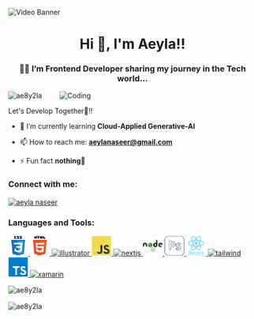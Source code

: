 ![Video Banner](https://github.com/user-attachments/assets/f052e230-a02e-4329-8907-84d17ed10d05)

<h1 align="center">Hi 👋, I'm Aeyla!!</h1>
<h3 align="center">👩‍💻 I’m Frontend Developer sharing my journey in the Tech world...</h3>
<img align="right" alt="Coding" width="400" src="https://github.com/user-attachments/assets/11096d4c-d6c9-40c7-ba1f-62bce36401da">

<p align="left"> <img src="https://komarev.com/ghpvc/?username=ae8y2la&label=Profile%20views&color=0e75b6&style=flat" alt="ae8y2la" />
  <p align="left">Let's Develop Together🚀!!</p>

- 🌱 I’m currently learning **Cloud-Applied Generative-AI**

- 📫 How to reach me: **aeylanaseer@gmail.com**

- ⚡ Fun fact **nothing🥸**

<h3 align="left">Connect with me:</h3>
<p align="left">
<a href="https://linkedin.com/in/aeyla naseer" target="blank"><img align="center" src="https://raw.githubusercontent.com/rahuldkjain/github-profile-readme-generator/master/src/images/icons/Social/linked-in-alt.svg" alt="aeyla naseer" height="30" width="40" /></a>
</p>

<h3 align="left">Languages and Tools:</h3>
<p align="left"> <a href="https://www.w3schools.com/css/" target="_blank" rel="noreferrer"> <img src="https://raw.githubusercontent.com/devicons/devicon/master/icons/css3/css3-original-wordmark.svg" alt="css3" width="40" height="40"/> </a> <a href="https://www.w3.org/html/" target="_blank" rel="noreferrer"> <img src="https://raw.githubusercontent.com/devicons/devicon/master/icons/html5/html5-original-wordmark.svg" alt="html5" width="40" height="40"/> </a> <a href="https://www.adobe.com/in/products/illustrator.html" target="_blank" rel="noreferrer"> <img src="https://www.vectorlogo.zone/logos/adobe_illustrator/adobe_illustrator-icon.svg" alt="illustrator" width="40" height="40"/> </a> <a href="https://developer.mozilla.org/en-US/docs/Web/JavaScript" target="_blank" rel="noreferrer"> <img src="https://raw.githubusercontent.com/devicons/devicon/master/icons/javascript/javascript-original.svg" alt="javascript" width="40" height="40"/> </a> <a href="https://nextjs.org/" target="_blank" rel="noreferrer"> <img src="https://cdn.worldvectorlogo.com/logos/nextjs-2.svg" alt="nextjs" width="40" height="40"/> </a> <a href="https://nodejs.org" target="_blank" rel="noreferrer"> <img src="https://raw.githubusercontent.com/devicons/devicon/master/icons/nodejs/nodejs-original-wordmark.svg" alt="nodejs" width="40" height="40"/> </a> <a href="https://www.photoshop.com/en" target="_blank" rel="noreferrer"> <img src="https://raw.githubusercontent.com/devicons/devicon/master/icons/photoshop/photoshop-line.svg" alt="photoshop" width="40" height="40"/> </a> <a href="https://reactjs.org/" target="_blank" rel="noreferrer"> <img src="https://raw.githubusercontent.com/devicons/devicon/master/icons/react/react-original-wordmark.svg" alt="react" width="40" height="40"/> </a> <a href="https://tailwindcss.com/" target="_blank" rel="noreferrer"> <img src="https://www.vectorlogo.zone/logos/tailwindcss/tailwindcss-icon.svg" alt="tailwind" width="40" height="40"/> </a> <a href="https://www.typescriptlang.org/" target="_blank" rel="noreferrer"> <img src="https://raw.githubusercontent.com/devicons/devicon/master/icons/typescript/typescript-original.svg" alt="typescript" width="40" height="40"/> </a> <a href="https://dotnet.microsoft.com/apps/xamarin" target="_blank" rel="noreferrer"> <img src="https://raw.githubusercontent.com/detain/svg-logos/780f25886640cef088af994181646db2f6b1a3f8/svg/xamarin.svg" alt="xamarin" width="40" height="40"/> </a> </p>

<p><img align="center" src="https://github-readme-stats.vercel.app/api/top-langs?username=ae8y2la&show_icons=true&locale=en&layout=compact" alt="ae8y2la" /></p>

<p><img align="center" src="https://github-readme-streak-stats.herokuapp.com/?user=ae8y2la&" alt="ae8y2la" /></p>
